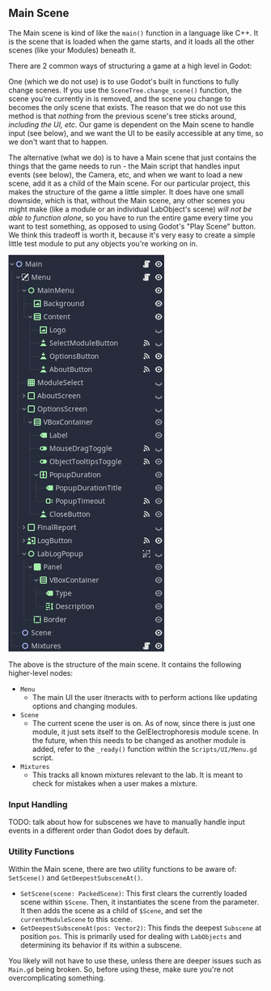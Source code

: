 ## Main Scene

The Main scene is kind of like the `main()` function in a language like C++. It is the scene that is loaded when the game starts, and it loads all the other scenes (like your Modules) beneath it.

There are 2 common ways of structuring a game at a high level in Godot:

One (which we do not use) is to use Godot's built in functions to fully change scenes. If you use the `SceneTree.change_scene()` function, the scene you're currently in is removed, and the scene you change to becomes the only scene that exists. The reason that we do not use this method is that *nothing* from the previous scene's tree sticks around, *including the UI, etc*. Our game is dependent on the Main scene to handle input (see below), and we want the UI to be easily accessible at any time, so we don't want that to happen.

The alternative (what we do) is to have a Main scene that just contains the things that the game needs to run - the Main script that handles input events (see below), the Camera, etc, and when we want to load a new scene, add it as a child of the Main scene. For our particular project, this makes the structure of the game a little simpler. It does have one small downside, which is that, without the Main scene, any other scenes you might make (like a module or an individual LabObject's scene) *will not be able to function alone*, so you have to run the entire game every time you want to test something, as opposed to using Godot's "Play Scene" button. We think this tradeoff is worth it, because it's very easy to create a simple little test module to put any objects you're working on in.

![image](./images/mainscene/Main%20scene.png)

The above is the structure of the main scene. It contains the following higher-level nodes:
- `Menu`
  - The main UI the user itneracts with to perform actions like updating options and changing modules.
- `Scene`
  - The current scene the user is on. As of now, since there is just one module, it just sets itself to the GelElectrophoresis module scene. In the future, when this needs to be changed as another module is added, refer to the `_ready()` function within the `Scripts/UI/Menu.gd` script.
- `Mixtures`
  - This tracks all known mixtures relevant to the lab. It is meant to check for mistakes when a user makes a mixture.

### Input Handling

TODO: talk about how for subscenes we have to manually handle input events in a different order than Godot does by default.

### Utility Functions

Within the Main scene, there are two utility functions to be aware of: `SetScene()` and `GetDeepestSubsceneAt()`.

- `SetScene(scene: PackedScene)`: This first clears the currently loaded scene within `$Scene`. Then, it instantiates the scene from the parameter. It then adds the scene as a child of `$Scene`, and set the `currentModuleScene` to this scene.
- `GetDeepestSubsceneAt(pos: Vector2)`: This finds the deepest `Subscene` at position `pos`. This is primarily used for dealing with `LabObjects` and determining its behavior if its within a subscene.

You likely will not have to use these, unless there are deeper issues such as `Main.gd` being broken. So, before using these, make sure you're not overcomplicating something.